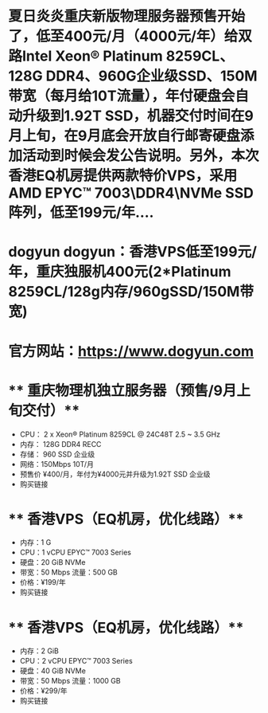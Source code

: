 # 夏日炎炎重庆新版物理服务器预售开始了，低至400元/月（4000元/年）给双路Intel Xeon® Platinum 8259CL、128G DDR4、960G企业级SSD、150M带宽（每月给10T流量），年付硬盘会自动升级到1.92T SSD，机器交付时间在9月上旬，在9月底会开放自行邮寄硬盘添加活动到时候会发公告说明。另外，本次香港EQ机房提供两款特价VPS，采用AMD EPYC™ 7003\DDR4\NVMe SSD阵列，低至199元/年….

# dogyun dogyun：香港VPS低至199元/年，重庆独服机400元(2*Platinum 8259CL/128g内存/960gSSD/150M带宽)
 

# 官方网站：https://www.dogyun.com

 

# ** 重庆物理机独立服务器（预售/9月上旬交付）**
- CPU： 2 x Xeon® Platinum 8259CL @ 24C48T 2.5 ~ 3.5 GHz
- 内存： 128G DDR4 RECC
- 存储： 960 SSD 企业级
- 网络：150Mbps 10T/月
- 预售价 ¥400/月，年付为¥4000元并升级为1.92T SSD 企业级
- 购买链接
 

#  ** 香港VPS（EQ机房，优化线路）**
- 内存：1 G
- CPU：1 vCPU EPYC™ 7003 Series
- 硬盘：20 GiB NVMe
- 带宽：50 Mbps  流量：500 GB
- 价格：¥199/年
- 购买链接
 

# ** 香港VPS（EQ机房，优化线路）**
- 内存：2 GiB
- CPU：2 vCPU EPYC™ 7003 Series
- 硬盘：40 GiB NVMe
- 带宽：50 Mbps  流量：1000 GB
- 价格：¥299/年
- 购买链接
